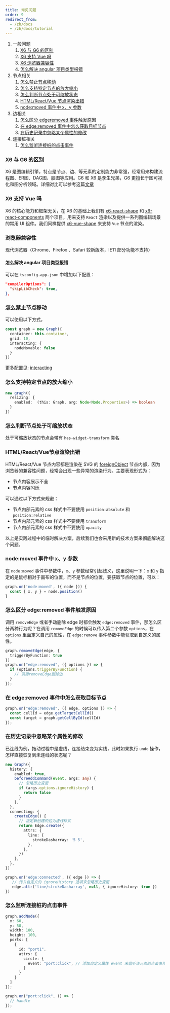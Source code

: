 ```yaml
---
title: 常见问题
order: 9
redirect_from:
  - /zh/docs
  - /zh/docs/tutorial
---
```


1.	一般问题
    1. [X6 与 G6 的区别](#x6-与-g6-的区别)
    2. [X6 支持 Vue 吗](#x6-支持-vue-吗)
    3. [X6 浏览器兼容性](#浏览器兼容性)
    4. [怎么解决 angular 项目类型报错](#怎么解决-angular-项目类型报错)
2.	节点相关
    1. [怎么禁止节点移动](#怎么禁止节点移动)
    2. [怎么支持特定节点的放大缩小](#怎么支持特定节点的放大缩小)
    3. [怎么判断节点处于可缩放状态](#怎么判断节点处于可缩放状态)
    4. [HTML/React/Vue 节点渲染出错](#htmlreactvue节点渲染出错)
    5. [node:moved 事件中 x、y 参数](mode:moved-事件中x、y-参数)
3.  边相关
    1. [怎么区分 edgeremoved 事件触发原因](#怎么区分-edgeremoved-事件触发原因)
    2. [在 edge:removed 事件中怎么获取目标节点](#在-edgeremoved-事件中怎么获取目标节点)
    3. [在历史记录中忽略某个属性的修改]()
4.  连接桩相关
    1. [怎么监听连接桩的点击事件](#怎么监听连接桩的点击事件)


### X6 与 G6 的区别

X6 是图编辑引擎，特点是节点、边、等元素的定制能力非常强，经常用来构建流程图、ER图、DAG图、脑图等应用。G6 和 X6 是孪生兄弟，G6 更擅长于图可视化和图分析领域。详细对比可以参考这篇[文章](https://www.zhihu.com/question/435855401)

### X6 支持 Vue 吗

X6 的核心能力和框架无关，在 X6 的基础上我们有 [x6-react-shape](https://github.com/antvis/X6/tree/master/packages/x6-react-shape) 和 [x6-react-components](https://github.com/antvis/X6/tree/master/packages/x6-react-components) 两个项目，用来支持 `React` 渲染以及提供一系列图编辑场景的常用 UI 组件。我们同样提供 [x6-vue-shape](https://github.com/antvis/X6/tree/master/packages/x6-vue-shape) 来支持 `Vue` 节点的渲染。

### 浏览器兼容性

现代浏览器（Chrome、Firefox 、Safari 较新版本，IE11 部分功能不支持）

#### 怎么解决 angular 项目类型报错

可以在 `tsconfig.app.json` 中增加以下配置：

```json
"compilerOptions": {
  "skipLibCheck": true,
},
```

### 怎么禁止节点移动

可以使用以下方式，

```ts
const graph = new Graph({
  container: this.container,
  grid: 10,
  interacting: {
    nodeMovable: false
  }
})
```
更多配置见: [interacting](https://x6.antv.vision/zh/docs/api/graph#interacting)

### 怎么支持特定节点的放大缩小

```ts
new graph({ 
  resizing: { 
    enabled:  (this: Graph, arg: Node<Node.Properties>) => boolean 
  }
})
```

### 怎么判断节点处于可缩放状态

处于可缩放状态的节点会带有 `has-widget-transform` 类名

### HTML/React/Vue节点渲染出错

HTML/React/Vue 节点内容都是渲染在 SVG 的 [foreignObject](https://developer.mozilla.org/zh-CN/docs/Web/SVG/Element/foreignObject) 节点内部，因为浏览器的兼容性问题，经常会出现一些异常的渲染行为。主要表现形式为：

- 节点内容展示不全
- 节点内容闪烁

可以通过以下方式来规避：

- 节点内部元素的 css 样式中不要使用 `position:absolute` 和 `position:relative`
- 节点内部元素的 css 样式中不要使用 `transform`
- 节点内部元素的 css 样式中不要使用 `opacity`

以上是实践过程中的临时解决方案，后续我们也会采用新的技术方案来彻底解决这个问题。
### node:moved 事件中 x、y 参数

在 `node:moved` 事件中参数中，`x`、`y` 参数经常引起歧义，这里说明一下：`x` 和 `y` 指定的是鼠标相对于画布的位置，而不是节点的位置，要获取节点的位置，可以：

```ts
graph.on('node:moved', ({ node })) {
  const { x, y } = node.position()
}
```

### 怎么区分 edge:removed 事件触发原因

调用 `removeEdge` 或者手动删除 edge 时都会触发 `edge:removed` 事件，那怎么区分两种行为呢？在调用 `removeEdge` 的时候可以传入第二个参数 `options`，在 `options` 里面定义自己的属性，在 `edge:remove` 事件参数中能获取到自定义的属性。

```ts
graph.removeEdge(edge, {
  triggerByFunction: true
})
graph.on("edge:removed", ({ options }) => {
  if (options.triggerByFunction) {
    // 调用removeEdge删除边
  }
});
```

### 在 edge:removed 事件中怎么获取目标节点

```ts
graph.on("edge:removed", ({ edge, options }) => {
  const cellId = edge.getTargetCellId()
  const target = graph.getCellById(cellId)
});
```

### 在历史记录中忽略某个属性的修改

已连线为例，拖动过程中是虚线，连接结束变为实线，此时如果执行 `undo` 操作，怎样直接恢复到未连线的状态呢？

```ts
new Graph({
  history: {
    enabled: true,
    beforeAddCommand(event, args: any) {
      // 忽略历史变更
      if (args.options.ignoreHistory) {
        return false
      }
    },
  },
  connecting: {
    createEdge() {
      // 指定新创建的边为虚线样式
      return Edge.create({
        attrs: {
          line: {
            strokeDasharray: '5 5',
          },
        },
      })
    },
  },
})

graph.on('edge:connected', ({ edge }) => {
   // 传入自定义的 ignoreHistory 选项来忽略历史变更
   edge.attr('line/strokeDasharray', null, { ignoreHistory: true })
})
```

### 怎么监听连接桩的点击事件

```ts
graph.addNode({
  x: 60,
  y: 50,
  width: 180,
  height: 100,
  ports: [
    {
      id: "port1",
      attrs: {
        circle: {
          event: "port:click", // 添加自定义属性 event 来监听该元素的点击事件
        }
      }
    }
  ]
});

graph.on("port:click", () => {
  // handle
});
```
